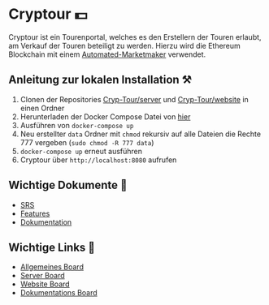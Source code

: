 # Cryptour 💵
Cryptour ist ein Tourenportal, welches es den Erstellern der Touren erlaubt, am Verkauf der Touren beteiligt zu werden. Hierzu wird die Ethereum Blockchain  mit einem [Automated-Marketmaker](https://academy.binance.com/en/articles/what-is-an-automated-market-maker-amm) verwendet.

## Anleitung zur lokalen Installation ⚒️
1. Clonen der Repositories [Cryp-Tour/server](https://github.com/Cryp-Tour/server) und [Cryp-Tour/website](https://github.com/Cryp-Tour/website) in einen Ordner
2. Herunterladen der Docker Compose Datei von [hier](https://github.com/Cryp-Tour/.github/blob/main/docker-compose.yml)
3. Ausführen von `docker-compose up`
4. Neu erstellter `data` Ordner mit `chmod` rekursiv auf alle Dateien die Rechte 777 vergeben (`sudo chmod -R 777 data`)
5. `docker-compose up` erneut ausführen
6. Cryptour über `http://localhost:8080` aufrufen

## Wichtige Dokumente 📜
 - [SRS](https://github.com/Cryp-Tour/dokumentation/blob/main/allgemein/Software%20Requirements%20Specification.pdf)
 - [Features](https://github.com/Cryp-Tour/dokumentation/blob/main/allgemein/Features.pdf)
 - [Dokumentation](https://github.com/Cryp-Tour/dokumentation/blob/main/README.md)

## Wichtige Links 🔗
 - [Allgemeines Board](https://github.com/orgs/Cryp-Tour/projects/1)
 - [Server Board](https://github.com/Cryp-Tour/server/projects/1)
 - [Website Board](https://github.com/Cryp-Tour/website/projects/1)
 - [Dokumentations Board](https://github.com/Cryp-Tour/dokumentation/projects/1)
